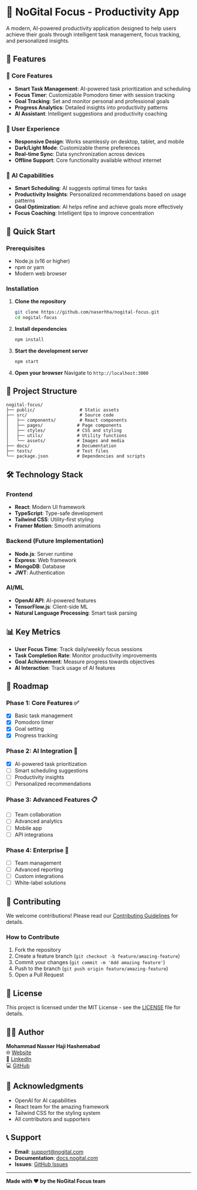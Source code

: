 # 🎯 NoGital Focus - Productivity App

A modern, AI-powered productivity application designed to help users achieve their goals through intelligent task management, focus tracking, and personalized insights.

## 🌟 Features

### 🎯 **Core Features**
- **Smart Task Management**: AI-powered task prioritization and scheduling
- **Focus Timer**: Customizable Pomodoro timer with session tracking
- **Goal Tracking**: Set and monitor personal and professional goals
- **Progress Analytics**: Detailed insights into productivity patterns
- **AI Assistant**: Intelligent suggestions and productivity coaching

### 📱 **User Experience**
- **Responsive Design**: Works seamlessly on desktop, tablet, and mobile
- **Dark/Light Mode**: Customizable theme preferences
- **Real-time Sync**: Data synchronization across devices
- **Offline Support**: Core functionality available without internet

### 🤖 **AI Capabilities**
- **Smart Scheduling**: AI suggests optimal times for tasks
- **Productivity Insights**: Personalized recommendations based on usage patterns
- **Goal Optimization**: AI helps refine and achieve goals more effectively
- **Focus Coaching**: Intelligent tips to improve concentration

## 🚀 Quick Start

### Prerequisites
- Node.js (v16 or higher)
- npm or yarn
- Modern web browser

### Installation

1. **Clone the repository**
   ```bash
   git clone https://github.com/naserhha/nogital-focus.git
   cd nogital-focus
   ```

2. **Install dependencies**
   ```bash
   npm install
   ```

3. **Start the development server**
   ```bash
   npm start
   ```

4. **Open your browser**
   Navigate to `http://localhost:3000`

## 📁 Project Structure

```
nogital-focus/
├── public/                 # Static assets
├── src/                    # Source code
│   ├── components/         # React components
│   ├── pages/             # Page components
│   ├── styles/            # CSS and styling
│   ├── utils/             # Utility functions
│   └── assets/            # Images and media
├── docs/                  # Documentation
├── tests/                 # Test files
└── package.json           # Dependencies and scripts
```

## 🛠️ Technology Stack

### **Frontend**
- **React**: Modern UI framework
- **TypeScript**: Type-safe development
- **Tailwind CSS**: Utility-first styling
- **Framer Motion**: Smooth animations

### **Backend** (Future Implementation)
- **Node.js**: Server runtime
- **Express**: Web framework
- **MongoDB**: Database
- **JWT**: Authentication

### **AI/ML**
- **OpenAI API**: AI-powered features
- **TensorFlow.js**: Client-side ML
- **Natural Language Processing**: Smart task parsing

## 📊 Key Metrics

- **User Focus Time**: Track daily/weekly focus sessions
- **Task Completion Rate**: Monitor productivity improvements
- **Goal Achievement**: Measure progress towards objectives
- **AI Interaction**: Track usage of AI features

## 🎯 Roadmap

### **Phase 1: Core Features** ✅
- [x] Basic task management
- [x] Pomodoro timer
- [x] Goal setting
- [x] Progress tracking

### **Phase 2: AI Integration** 🚧
- [x] AI-powered task prioritization
- [ ] Smart scheduling suggestions
- [ ] Productivity insights
- [ ] Personalized recommendations

### **Phase 3: Advanced Features** 📋
- [ ] Team collaboration
- [ ] Advanced analytics
- [ ] Mobile app
- [ ] API integrations

### **Phase 4: Enterprise** 🔮
- [ ] Team management
- [ ] Advanced reporting
- [ ] Custom integrations
- [ ] White-label solutions

## 🤝 Contributing

We welcome contributions! Please read our [Contributing Guidelines](CONTRIBUTING.md) for details.

### **How to Contribute**
1. Fork the repository
2. Create a feature branch (`git checkout -b feature/amazing-feature`)
3. Commit your changes (`git commit -m 'Add amazing feature'`)
4. Push to the branch (`git push origin feature/amazing-feature`)
5. Open a Pull Request

## 📝 License

This project is licensed under the MIT License - see the [LICENSE](LICENSE) file for details.

## 👨‍💻 Author

**Mohammad Nasser Haji Hashemabad**  
🌐 [Website](https://mohammadnasser.com/)  
📧 [LinkedIn](https://linkedin.com/in/naserhha)  
💻 [GitHub](https://github.com/naserhha)

## 🙏 Acknowledgments

- OpenAI for AI capabilities
- React team for the amazing framework
- Tailwind CSS for the styling system
- All contributors and supporters

## 📞 Support

- **Email**: support@nogital.com
- **Documentation**: [docs.nogital.com](https://docs.nogital.com)
- **Issues**: [GitHub Issues](https://github.com/naserhha/nogital-focus/issues)

---

**Made with ❤️ by the NoGital Focus team** 
